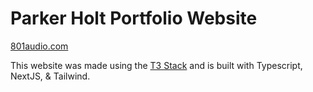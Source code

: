 # Parker Holt Portfolio Website

[801audio.com](https://801audio.com)

This website was made using the [T3 Stack](https://create.t3.gg/) and is built with Typescript, NextJS, & Tailwind.